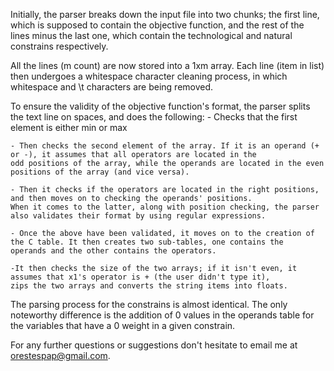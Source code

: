 ﻿Initially, the parser breaks down the input file into two chunks; the first line, which is supposed to contain the objective function,
and the rest of the lines minus the last one, which contain the technological and natural constrains respectively.

All the lines (m count) are now stored into a 1xm array. Each line (item in list) then undergoes a whitespace character cleaning process,
in which whitespace and \t characters are being removed.

To ensure the validity of the objective function's format, the parser splits the text line on spaces, and does the following:
	- Checks that the first element is either min or max
	
	- Then checks the second element of the array. If it is an operand (+ or -), it assumes that all operators are located in the
	odd positions of the array, while the operands are located in the even positions of the array (and vice versa).
	
	- Then it checks if the operators are located in the right positions, and then moves on to checking the operands' positions.
	When it comes to the latter, along with position checking, the parser also validates their format by using regular expressions.
	
	- Once the above have been validated, it moves on to the creation of the C table. It then creates two sub-tables, one contains the
	operands and the other contains the operators. 

	-It then checks the size of the two arrays; if it isn't even, it assumes that x1's operator is + (the user didn't type it), 
	zips the two arrays and converts the string items into floats.

The parsing process for the constrains is almost identical. The only noteworthy difference is the addition of 0 values in the operands
table for the variables that have a 0 weight in a given constrain.

For any further questions or suggestions don't hesitate to email me at orestespap@gmail.com.
